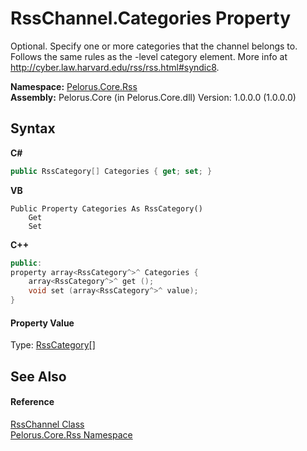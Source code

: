 # RssChannel.Categories Property 
 

Optional. Specify one or more categories that the channel belongs to. Follows the same rules as the <item>-level category element. More info at http://cyber.law.harvard.edu/rss/rss.html#syndic8.

**Namespace:**&nbsp;<a href="683C06D0">Pelorus.Core.Rss</a><br />**Assembly:**&nbsp;Pelorus.Core (in Pelorus.Core.dll) Version: 1.0.0.0 (1.0.0.0)

## Syntax

**C#**<br />
``` C#
public RssCategory[] Categories { get; set; }
```

**VB**<br />
``` VB
Public Property Categories As RssCategory()
	Get
	Set
```

**C++**<br />
``` C++
public:
property array<RssCategory^>^ Categories {
	array<RssCategory^>^ get ();
	void set (array<RssCategory^>^ value);
}
```


#### Property Value
Type: <a href="AE7FBA97">RssCategory</a>[]

## See Also


#### Reference
<a href="8911D1C7">RssChannel Class</a><br /><a href="683C06D0">Pelorus.Core.Rss Namespace</a><br />